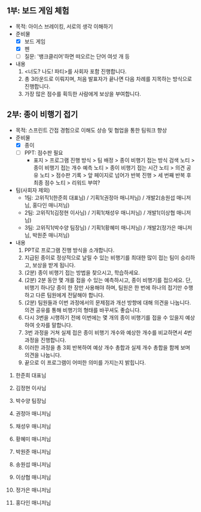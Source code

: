 ## 1부:  보드 게임 체험
- 목적: 아이스 브레이킹, 서로의 생각 이해하기
- 준비물
	- [x] 보드 게임
	- [x] 펜
	- [ ] 질문: '뱅크클리어'하면 떠오르는 단어 여섯 개 등
- 내용
	1. <너도? 나도! 파티>를 사회자 포함 진행합니다.
	2. 총 3라운드로 이뤄지며, 처음 발표자가 끝나면 다음 차례를 지목하는 방식으로 진행합니다.
	3. 가장 많은 점수를 획득한 사람에게 보상을 부여합니다.


## 2부: 종이 비행기 접기
- 목적: 스프린트 간접 경험으로 이해도 상승 및 협업을 통한 팀워크 향상
- 준비물
	- [x] 종이
	- [ ] PPT: 점수판 필요
		- 표지 > 프로그램 진행 방식 > 팀 배정 > 종이 비행기 접는 방식 검색 노티 > 종이 비행기 접는 개수 예측 노티 > 종이 비행기 접는 시간 노티 > 의견 공유 노티 > 점수판 기록 > 앞 페이지로 넘어가 반복 진행 > 세 번째 반복 후 최종 점수 노티 > 리워드 부여?
- 팀(사회자 제외)
	- 1팀: 고위직1(한준희 대표님) / 기획1(권정아 매니저님) / 개발2(송원섭 매니저님, 홍다인 매니저님)
	- 2팀: 고위직1(김정현 이사님) / 기획1(채성우 매니저님) / 개발1(이상협 매니저님)
	- 3팀: 고위직1(박수양 팀장님) / 기획1(황혜미 매니저님) / 개발2(정가은 매니저님, 박원준 매니저님)
- 내용
	1. PPT로 프로그램 진행 방식을 소개합니다. 
	2. 지급된 종이로 정상적으로 날릴 수 있는 비행기를 최대한 많이 접는 팀이 승리하고, 보상을 받게 됩니다.
	3. (2분) 종이 비행기 접는 방법을 찾으시고, 학습하세요.
	4. (2분) 2분 동안 몇 개를 접을 수 있는 예측하시고, 종이 비행기를 접으세요. 단, 비행기 하나당 종이 한 장만 사용해야 하며, 팀원은 한 번에 하나의 접기만 수행하고 다른 팀원에게 전달해야 합니다.
	5. (2분) 팀원들과 이번 과정에서의 문제점과 개선 방향에 대해 의견을 나눕니다. 의견 공유를 통해 비행기의 형태를 바꾸셔도 좋습니다. 
	6. 다시 3번을 시행하기 전에 이번에는 몇 개의 종이 비행기를 접을 수 있을지 예상하여 숫자를 말합니다.
	7. 3번 과정을 거쳐 실제 접은 종이 비행기 개수와 예상한 개수를 비교하면서 4번 과정을 진행합니다.
	8. 이러한 과정을 총 3회 반복하여 예상 개수 총합과 실제 개수 총합을 함께 보며 의견을 나눕니다.
	9. 끝으로 이 프로그램이 어떠한 의미를 가지는지 밝힙니다.



1. 한준희 대표님
2. 김정현 이사님
3. 박수양 팀장님

1. 권정아 매니저님
2. 채성우 매니저님
3. 황혜미 매니저님

1. 박원준 매니저님
2. 송원섭 매니저님
3. 이상협 매니저님
4. 정가은 매니저님
5. 홍다인 매니저님